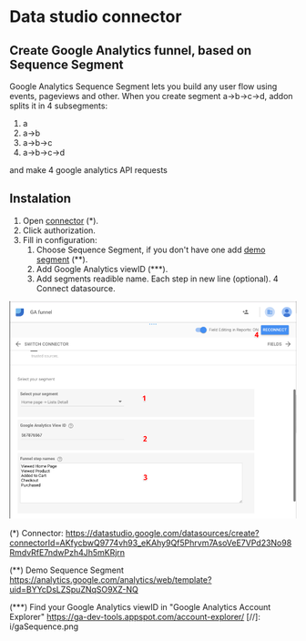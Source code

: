# Data studio connector
## Create Google Analytics funnel, based on Sequence Segment

Google Analytics Sequence Segment lets you build any user flow using events, pageviews and other.
When you create segment a->b->c->d, addon splits it in 4 subsegments:
1. a
2. a->b
3. a->b->c
4. a->b->c->d


and make 4 google analytics API requests
## Instalation

1. Open [connector](https://datastudio.google.com/datasources/create?connectorId=AKfycbwQ9774vh93_eKAhy9Qf5Phrvm7AsoVeE7VPd23No98RmdvRfE7ndwPzh4Jh5mKRjrn) (*).
2. Click authorization.
3. Fill in configuration:
    1) Choose Sequence Segment, if you don't have one add [demo segment](https://analytics.google.com/analytics/web/template?uid=BYYcDsLZSpuZNqSO9XZ-NQ) (**).
    2) Add Google Analytics viewID (***).
    3) Add segments readible name. Each step in new line (optional).
    4 Connect datasource.



![](i/funnelAddonConfig.png)

(*) Connector:
https://datastudio.google.com/datasources/create?connectorId=AKfycbwQ9774vh93_eKAhy9Qf5Phrvm7AsoVeE7VPd23No98RmdvRfE7ndwPzh4Jh5mKRjrn

(**) Demo Sequence Segment
https://analytics.google.com/analytics/web/template?uid=BYYcDsLZSpuZNqSO9XZ-NQ

(***) Find your Google Analytics viewID in "Google Analytics Account Explorer"
https://ga-dev-tools.appspot.com/account-explorer/
[//]: i/gaSequence.png